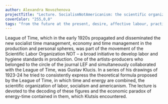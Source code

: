 ```yaml
---
author: Alexandra Novozhenova
projectTitle: "Lecture. SocialismNotAmericanism: the scientific organization of work and the work of Gustav Klutsis for the magazine “Vremya”"
coverColor: "255,0,0"
tags: "from the future at the present, desire, affective labour, practices of ourselves, production drama, all to all, joy acceleration, protocols of self-organisation, speculative synthesis, rhythm, repetition, coincidance"
---
```

League of Time, which in the early 1920s propagated and disseminated the new socialist time management, economy and time management in the production and personal spheres, was part of the movement of the Scientific Labor Organization NOT – a broad initiative to develop labor and hygiene standards in production.
One of the artists-producers who belonged to the circle of the journal LEF and simultaneously collaborated with the League of Time, was Gustav Klucis. In a series of his drawings of 1923-24 he tried to consistently express the theoretical formula proposed by the League of Time, in which time and energy are combined, the scientific organization of labor, socialism and americanism. The lecture is devoted to the decoding of these figures and the economic paradox of energy-time contained in them, which Klutsis encountered.
